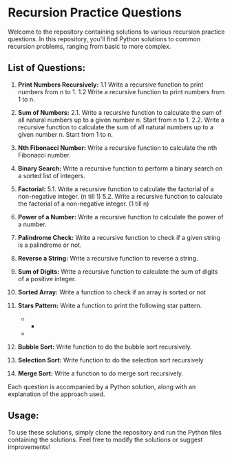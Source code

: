 # Recursion Practice Questions

Welcome to the repository containing solutions to various recursion practice questions. In this repository, you'll find Python solutions to common recursion problems, ranging from basic to more complex.

## List of Questions:

1. **Print Numbers Recursively:**
   1.1 Write a recursive function to print numbers from n to 1.
   1.2 Write a recursive function to print numbers from 1 to n.

2. **Sum of Numbers:**
   2.1. Write a recursive function to calculate the sum of all natural numbers up to a given number n. Start from n to 1.
   2.2. Write a recursive function to calculate the sum of all natural numbers up to a given number n. Start from 1 to n.
   
3. **Nth Fibonacci Number:**
   Write a recursive function to calculate the nth Fibonacci number.

4. **Binary Search:**
   Write a recursive function to perform a binary search on a sorted list of integers.

5. **Factorial:**
   5.1. Write a recursive function to calculate the factorial of a non-negative integer. (n till 1)
   5.2. Write a recursive function to calculate the factorial of a non-negative integer. (1 till n)
   
6. **Power of a Number:**
   Write a recursive function to calculate the power of a number. 

7. **Palindrome Check:**
   Write a recursive function to check if a given string is a palindrome or not.

8. **Reverse a String:**
   Write a recursive function to reverse a string.

9. **Sum of Digits:**
    Write a recursive function to calculate the sum of digits of a positive integer.

10. **Sorted Array:**
    Write a function to check if an array is sorted or not

11. **Stars Pattern:**
    Write a function to print the following star pattern.
    * *
    *
 
12. **Bubble Sort:**
    Write function to do the bubble sort recursively.

13. **Selection Sort:**
    Write function to do the selection sort recursively

15. **Merge Sort:**
    Write a function to do merge sort recursively.

Each question is accompanied by a Python solution, along with an explanation of the approach used.

## Usage:

To use these solutions, simply clone the repository and run the Python files containing the solutions. Feel free to modify the solutions or suggest improvements!

